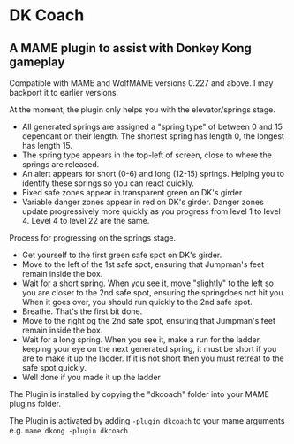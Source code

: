 # **DK Coach** #

## A MAME plugin to assist with Donkey Kong gameplay 

Compatible with MAME and WolfMAME versions 0.227 and above.  I may backport it to earlier versions.

At the moment,  the plugin only helps you with the elevator/springs stage.
 - All generated springs are assigned a "spring type" of between 0 and 15 dependant on their length.  The shortest spring has length 0,  the longest has length 15.
 - The spring type appears in the top-left of screen, close to where the springs are released.
 - An alert appears for short (0-6) and long (12-15) springs.  Helping you to identify these springs so you can react quickly.
 - Fixed safe zones appear in transparent green on DK's girder
 - Variable danger zones appear in red on DK's girder.  Danger zones update progressively more quickly as you progress from level 1 to level 4.  Level 4 to level 22 are the same.

Process for progressing on the springs stage.
 - Get yourself to the first green safe spot on DK's girder.
 - Move to the left of the 1st safe spot, ensuring that Jumpman's feet remain inside the box.
 - Wait for a short spring.  When you see it, move "slightly" to the left so you are closer to the 2nd safe spot,  ensuring the springdoes not hit you.  When it goes over,  you should run quickly to the 2nd safe spot.
 - Breathe.  That's the first bit done.
 - Move to the right og the 2nd safe spot, ensuring that Jumpman's feet remain inside the box.
 - Wait for a long spring.  When you see it,  make a run for the ladder,  keeping your eye on the next generated spring, it must be short if you are to make it up the ladder.  If it is not short then you must retreat to the safe spot quickly. 
 - Well done if you made it up the ladder
 
The Plugin is installed by copying the "dkcoach" folder into your MAME plugins folder.

The Plugin is activated by adding `-plugin dkcoach` to your mame arguments e.g.
`mame dkong -plugin dkcoach`  
